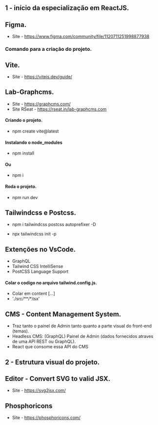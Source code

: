 ## 1 - início da especialização em ReactJS.

## Figma.
- Site - https://www.figma.com/community/file/1120711251998877938

### Comando para a criação do projeto.
## Vite.
- Site - https://vitejs.dev/guide/

## Lab-Graphcms.
- Site - https://graphcms.com/
- Site RSeat - https://rseat.in/lab-graphcms.com

#### Criando o projeto.
- npm create vite@latest

#### Instalando o node_modules
- npm install

#### Ou
- npm i

#### Roda o projeto.
- npm run dev

## Tailwindcss e Postcss.
- npm i tailwindcss postcss autoprefixer -D

- npx tailwindcss init -p

## Extenções no VsCode.
- GraphQL
- Tailwind CSS IntelliSense
- PostCSS Language Support



#### Colar o codigo no arquivo tailwind.config.js.
- Colar em content [...]
- './src/**/*.tsx'


## CMS - Content Management System.
- Traz tanto o painel de Admin tanto quanto a parte visual do front-end (temas).
- Headless CMS: (GraphQL) Painel de Admin (dados fornecidos atraves de uma API REST ou GraphQL).
- React que consome essa API do CMS

## 2 - Estrutura visual do projeto.

## Editor - Convert SVG to valid JSX.
- Site - https://svg2jsx.com/


## Phosphoricons
- Site - https://phosphoricons.com/











